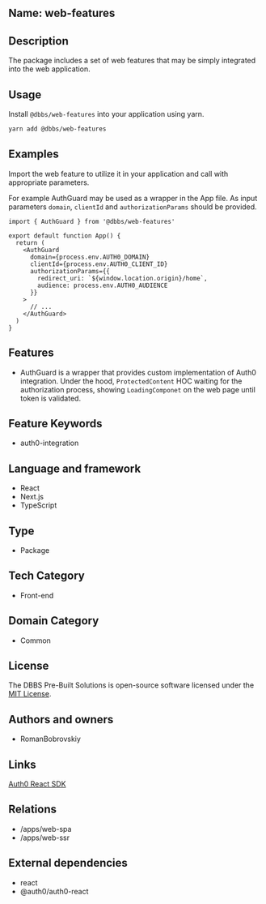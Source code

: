 ## Name: web-features

## Description

The package includes a set of web features that may be simply integrated into the web application.

## Usage

Install `@dbbs/web-features` into your application using yarn.

```bash
yarn add @dbbs/web-features
```

## Examples

Import the web feature to utilize it in your application and call with appropriate parameters.

For example AuthGuard may be used as a wrapper in the App file. As input parameters `domain`, `clientId` and `authorizationParams` should be provided.

```tsx
import { AuthGuard } from '@dbbs/web-features'

export default function App() {
  return (
    <AuthGuard
      domain={process.env.AUTH0_DOMAIN}
      clientId={process.env.AUTH0_CLIENT_ID}
      authorizationParams={{
        redirect_uri: `${window.location.origin}/home`,
        audience: process.env.AUTH0_AUDIENCE
      }}
    >
      // ...
    </AuthGuard>
  )
}
```

## Features

- AuthGuard is a wrapper that provides custom implementation of Auth0 integration. Under the hood, `ProtectedContent` HOC waiting for the authorization process, showing `LoadingComponet` on the web page until token is validated.  

## Feature Keywords

- auth0-integration

## Language and framework

- React
- Next.js
- TypeScript

## Type

- Package

## Tech Category

- Front-end

## Domain Category

- Common

## License

The DBBS Pre-Built Solutions is open-source software licensed under the [MIT License](LICENSE).

## Authors and owners

- RomanBobrovskiy

## Links

[Auth0 React SDK](https://auth0.com/docs/quickstart/spa/react)

## Relations

- /apps/web-spa
- /apps/web-ssr

## External dependencies

- react
- @auth0/auth0-react
